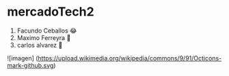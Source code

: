 # mercadoTech2
1) Facundo Ceballos :joy:
2) Maximo Ferreyra :horse:
3) carlos alvarez :ghost:

![imagen] (https://upload.wikimedia.org/wikipedia/commons/9/91/Octicons-mark-github.svg)

